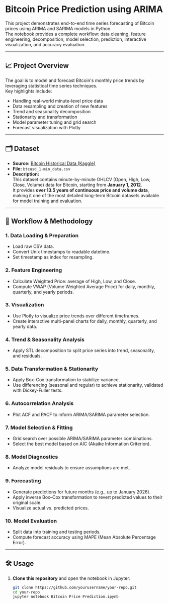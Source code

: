 # Bitcoin Price Prediction using ARIMA

This project demonstrates end-to-end time series forecasting of Bitcoin prices using ARIMA and SARIMA models in Python.  
The notebook provides a complete workflow: data cleaning, feature engineering, decomposition, model selection, prediction, interactive visualization, and accuracy evaluation.

---

## 📈 Project Overview

The goal is to model and forecast Bitcoin's monthly price trends by leveraging statistical time series techniques.  
Key highlights include:
- Handling real-world minute-level price data
- Data resampling and creation of new features
- Trend and seasonality decomposition
- Stationarity and transformation
- Model parameter tuning and grid search
- Forecast visualization with Plotly

---

## 🗂️ Dataset

- **Source:** [Bitcoin Historical Data (Kaggle)](https://www.kaggle.com/datasets/mczielinski/bitcoin-historical-data)
- **File:** `btcusd_1-min_data.csv`
- **Description:**  
  This dataset contains minute-by-minute OHLCV (Open, High, Low, Close, Volume) data for Bitcoin, starting from **January 1, 2012**.  
  It provides **over 13.5 years of continuous price and volume data**, making it one of the most detailed long-term Bitcoin datasets available for model training and evaluation.

---

## 🚦 Workflow & Methodology

### 1. **Data Loading & Preparation**
   - Load raw CSV data.
   - Convert Unix timestamps to readable datetime.
   - Set timestamp as index for resampling.

### 2. **Feature Engineering**
   - Calculate Weighted Price: average of High, Low, and Close.
   - Compute VWAP (Volume Weighted Average Price) for daily, monthly, quarterly, and yearly periods.

### 3. **Visualization**
   - Use Plotly to visualize price trends over different timeframes.
   - Create interactive multi-panel charts for daily, monthly, quarterly, and yearly data.

### 4. **Trend & Seasonality Analysis**
   - Apply STL decomposition to split price series into trend, seasonality, and residuals.

### 5. **Data Transformation & Stationarity**
   - Apply Box–Cox transformation to stabilize variance.
   - Use differencing (seasonal and regular) to achieve stationarity, validated with Dickey-Fuller tests.

### 6. **Autocorrelation Analysis**
   - Plot ACF and PACF to inform ARIMA/SARIMA parameter selection.

### 7. **Model Selection & Fitting**
   - Grid search over possible ARIMA/SARIMA parameter combinations.
   - Select the best model based on AIC (Akaike Information Criterion).

### 8. **Model Diagnostics**
   - Analyze model residuals to ensure assumptions are met.

### 9. **Forecasting**
   - Generate predictions for future months (e.g., up to January 2026).
   - Apply inverse Box–Cox transformation to revert predicted values to their original scale.
   - Visualize actual vs. predicted prices.

### 10. **Model Evaluation**
   - Split data into training and testing periods.
   - Compute forecast accuracy using MAPE (Mean Absolute Percentage Error).

---

## 🛠️ Usage

1. **Clone this repository** and open the notebook in Jupyter:
   ```bash
   git clone https://github.com/yourusername/your-repo.git
   cd your-repo
   jupyter notebook Bitcoin Price Prediction.ipynb
